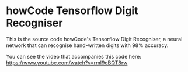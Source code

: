 howCode Tensorflow Digit Recogniser
==============================

This is the source code howCode's Tensorflow Digit Recogniser, a neural network that can recognise hand-written digits with 98% accuracy.

You can see the video that accompanies this code here: https://www.youtube.com/watch?v=rml9oBQT8rw

